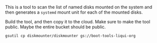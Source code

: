 This is  a tool to scan the list of named disks mounted on the system and
then generates a `systemd` mount unit for each of the mounted disks.

Build the tool, and then copy it to the cloud. Make sure to make the
tool public. Maybe the entire bucket should be public.

```
gsutil cp diskmounter/diskmounter gs://boot-tools-liqui-org
```
